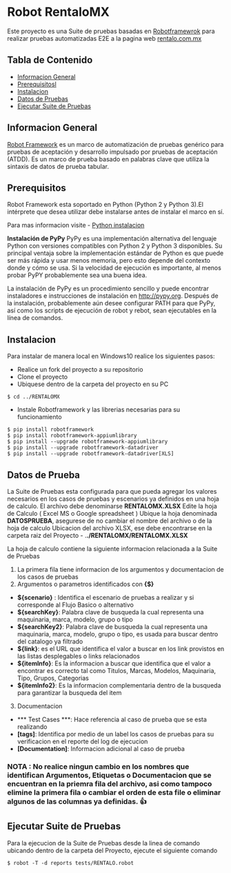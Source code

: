 # Robot RentaloMX
Este proyecto es una Suite de pruebas basadas en [Robotframewrok](http://www.robotframework.org/) para realizar pruebas automatizadas E2E a la pagina web [rentalo.com.mx](https://rentalo.com.mx)

## Tabla de Contenido
* [Informacion General](#informacion-general)
* [Prerequisitosl](#prerequisitos)
* [Instalacion](#instacion)
* [Datos de Pruebas](#datos-de-prueba)
* [Ejecutar Suite de Pruebas](#ejecutar-suite-de-pruebas)


## Informacion General
[Robot Framework](https://robotframework.org/) es un marco de automatización de pruebas genérico para pruebas de aceptación y desarrollo impulsado por pruebas de aceptación (ATDD). Es un marco de prueba basado en palabras clave que utiliza la sintaxis de datos de prueba tabular.

## Prerequisitos
Robot Framework esta soportado en Python (Python 2 y Python 3).El intérprete que desea utilizar debe instalarse antes de instalar el marco en sí.

Para mas informacion visite - [Python instalacion](https://www.python.org/)

**Instalación de PyPy**
PyPy es una implementación alternativa del lenguaje Python con versiones compatibles con Python 2 y Python 3 disponibles. Su principal ventaja sobre la implementación estándar de Python es que puede ser más rápida y usar menos memoria, pero esto depende del contexto donde y cómo se usa. Si la velocidad de ejecución es importante, al menos probar PyPY probablemente sea una buena idea.

La instalación de PyPy es un procedimiento sencillo y puede encontrar instaladores e instrucciones de instalación en http://pypy.org. Después de la instalación, probablemente aún desee configurar PATH para que PyPy, así como los scripts de ejecución de robot y rebot, sean ejecutables en la línea de comandos.

## Instalacion
Para instalar de manera local en Windows10 realice los siguientes pasos:
- Realice un fork del proyecto a su repositorio
- Clone el proyecto
- Ubiquese dentro de la carpeta del proyecto en su PC
```
$ cd ../RENTALOMX
```
- Instale Robotframework y las librerias necesarias para su funcionamiento
```
$ pip install robotframework
$ pip install robotframework-appiumlibrary
$ pip install --upgrade robotframework-appiumlibrary
$ pip install --upgrade robotframework-datadriver
$ pip install --upgrade robotframework-datadriver[XLS]
```
## Datos de Prueba
La Suite de Pruebas esta configurada para que pueda agregar los valores necesarios en los casos de pruebas y escenarios ya definidos en una hoja de calculo. El archivo debe denominarse **RENTALOMX.XLSX**
Edite la hoja de Calculo ( Excel MS o Google spreadsheet )
Ubique la hoja denominada **DATOSPRUEBA**, asegurese de no cambiar el nombre del archivo o de la hoja de calculo
Ubicacion del archivo XLSX, ese debe encontrarse en la carpeta raiz del Proyecto - .**./RENTALOMX/RENTALOMX.XLSX**

La hoja de calculo contiene la siguiente informacion relacionada a la Suite de Pruebas
1. La primera fila tiene informacion de los argumentos y documentacion de los casos de pruebas
2. Argumentos o parametros identificados con **{$}**
- **${scenario}** : Identifica el escenario de pruebas a realizar y si corresponde al Flujo Basico o alternativo
- **${searchKey}**: Palabra clave de busqueda la cual representa una maquinaria, marca, modelo, grupo o tipo
- **${searchKey2}**: Palabra clave de busqueda la cual representa una maquinaria, marca, modelo, grupo o tipo, es usada para buscar dentro del catalogo ya filtrado 
- **${link}**: es el URL que identifica el valor a buscar en los link provistos en las listas desplegables o links relacionados
- **${itemInfo}**: Es la informacion a buscar que identifica que el valor a encontrar es correcto tal como Titulos, Marcas, Modelos, Maquinaria, Tipo, Grupos, Categorias
- **${itemInfo2}**: Es la informacion complementaria dentro de la busqueda para garantizar la busqueda del item
3. Documentacion
- *** Test Cases ***: Hace referencia al caso de prueba que se esta realizando
- **[tags]**: Identifica por medio de un label los casos de pruebas para su verificacion en el reporte del log de ejecucion
- **[Documentation]**: Informacion adicional al caso de prueba

### NOTA : No realice ningun cambio en los nombres que identifican Argumentos, Etiquetas o Documentacion que se encuentran en la priemra fila del archivo, asi como tampoco elimine la primera fila o cambiar el orden de esta file o eliminar algunos de las columnas ya definidas. 👍 

## Ejecutar Suite de Pruebas
Para la ejecucion de la Suite de Pruebas desde la linea de comando ubicando dentro de la carpeta del Proyecto, ejecute el siguiente comando

```
$ robot -T -d reports tests/RENTALO.robot
```
